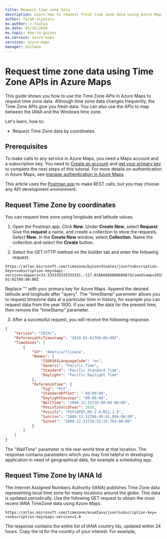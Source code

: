 ```yaml
---
title: Request time zone data
description: Learn how to request fresh time zone data using Azure Maps. You can also use the APIs to map between the IANA and the Windows time zone.
author: farah-alyasari
ms.author: v-faalya
ms.date: 01/16/2020
ms.topic: How-to-guides
ms.service: azure-maps
services: azure-maps
manager: philmea
---
```


# Request time zone data using Time Zone APIs in Azure Maps

This guide shows you how to use the Time Zone APIs in Azure Maps to request time zone data. Although time zone data changes frequently, the Time Zone APIs give you fresh data. You can also use the APIs to map between the IANA and the Windows time zone.

Let's learn, how to:

* Request Time Zone data by coordinates.

## Prerequisites

To make calls to any service in Azure Maps, you need a Maps account and a subscription key. You need to [Create an account](quick-demo-map-app.md#create-an-account-with-azure-maps) and [get your primary key](quick-demo-map-app.md#get-the-primary-key-for-your-account) to complete the next steps of this tutorial. For more details on authentication in Azure Maps, see [manage authentication in Azure Maps](./how-to-manage-authentication.md).

This article uses the [Postman app](https://www.getpostman.com/apps) to make REST calls, but you may choose any API development environment.

## Request Time Zone by coordinates

You can request time zone using longitude and latitude values.

1. Open the Postman app. Click **New**. Under **Create New**, select **Request** Give the **request** a name, and create a collection to store the requests. Select **New**. In the **Create New** window, select **Collection**. Name the collection and select the **Create** button.

2. Select the GET HTTP method on the builder tab and enter the following request.

```HTTP
https://atlas.microsoft.com/timezone/byCoordinates/json?subscription-key=<subscription-key>&api-version=1&query=32.533333333333331,-117.0166666666666667&timeStamp=2010-01-01T00:00:00Z
```

Replace "<subscription-key>" with your primary key for Azure Maps. Append the desired latitude and longitude after "query". The "timeStamp" parameter allows you to request timezone data at a particular time in history, for example you can request data from the year 1930. If you want the data for the present time, then remove the "timeStamp" parameter.

3. After a successful request, you will receive the following response.

```JSON
{
    "Version": "2019c",
    "ReferenceUtcTimestamp": "2010-01-01T00:00:00Z",
    "TimeZones": [
        {
            "Id": "America/Tijuana",
            "Names": {
                "ISO6391LanguageCode": "en",
                "Generic": "Pacific Time",
                "Standard": "Pacific Standard Time",
                "Daylight": "Pacific Daylight Time"
            },
            "ReferenceTime": {
                "Tag": "PST",
                "StandardOffset": "-08:00:00",
                "DaylightSavings": "00:00:00",
                "WallTime": "2009-12-31T16:00:00-08:00",
                "PosixTzValidYear": 2010,
                "PosixTz": "PST+8PDT,M3.2.0,M11.1.0",
                "Sunrise": "2009-12-31T06:49:41.896-08:00",
                "Sunset": "2009-12-31T16:52:25.764-08:00"
            }
        }
    ]
}
```
The "WallTime" parameter is the real-world time at that location. The response contains parameters which you may find helpful in developing application in need of geographical data, for example a scheduling app.

## Request Time Zone by IANA Id

The Internet Assigned Numbers Authority (IANA) publishes Time Zone data representing local time zone for many locations around the globe. This data is updated periodically.  Use the following GET request to obtain the most recent IANA TimeZone data using Azure Maps. 

```HTTP
https://atlas.microsoft.com/timezone/enumIana/json?subscription-key=<subscription-key>&api-version=1.0
```
The response contains the entire list of IANA country Ids, updated within 24 hours. Copy the id for the country of your interest. For example, 